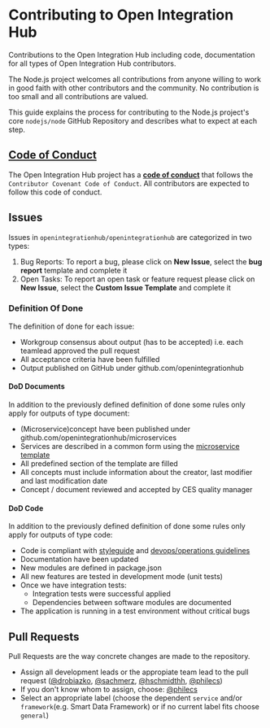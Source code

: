 # Contributing to Open Integration Hub
Contributions to the Open Integration Hub including code, documentation for all types of Open Integration Hub
contributors.

The Node.js project welcomes all contributions from anyone willing to work in
good faith with other contributors and the community. No contribution is too
small and all contributions are valued.

This guide explains the process for contributing to the Node.js project's core
`nodejs/node` GitHub Repository and describes what to expect at each step.

## [Code of Conduct](./CODE_OF_CONDUCT.md)

The Open Integration Hub project has a [**code of conduct**](https://github.com/openintegrationhub/openintegrationhub/blob/master/CODE_OF_CONDUCT.md) that follows the `Contributor Covenant Code of Conduct`. 
All contributors are expected to follow this code of conduct.


## Issues

Issues in `openintegrationhub/openintegrationhub` are categorized in two types:  

1. Bug Reports: To report a bug, please click on **New Issue**, select the **bug report** template and complete it
2. Open Tasks: To report an open task or feature request please click on **New Issue**, select the **Custom Issue Template** and complete it

### Definition Of Done

The definition of done for each issue:

- Workgroup consensus about output (has to be accepted) i.e. each teamlead approved the pull request
- All acceptance criteria have been fulfilled
- Output published on GitHub under github.com/openintegrationhub

#### DoD Documents

In addition to the previously defined definition of done some rules only apply for outputs of type document:

- (Microservice)concept have been published under github.com/openintegrationhub/microservices
- Services are described in a common form using the [microservice template](https://github.com/openintegrationhub/Microservices/blob/master/MicroserviceDescriptionTemplate.md)
- All predefined section of the template are filled
- All concepts must include information about the creator, last modifier and last modification date
- Concept / document reviewed and accepted by CES quality manager 

#### DoD Code

In addition to the previously defined definition of done some rules only apply for outputs of type code:

- Code is compliant with [styleguide](Guidelines/styleGuide.md) and [devops/operations guidelines](Guidelines/serviceOperations.md)
- Documentation have been updated
- New modules are defined in package.json
- All new features are tested in development mode (unit tests)
- Once we have integration tests:
  - Integration tests were successful applied
  - Dependencies between software modules are documented  
- The application is running in a test environment without critical bugs 

## Pull Requests

Pull Requests are the way concrete changes are made to the repository.

- Assign all development leads or the appropiate team lead to the pull request ([@drobiazko](https://github.com/drobiazko), [@sachmerz](https://github.com/sachmerz), [@hschmidthh](https://github.com/hschmidthh), [@philecs](https://github.com/philecs))
- If you don't know whom to assign, choose: [@philecs](https://github.com/philecs)
- Select an appropriate label (choose the dependent `service` and/or `framework`(e.g. Smart Data Framework) or if no current label fits choose `general`) 

<a id="developers-certificate-of-origin"></a>
